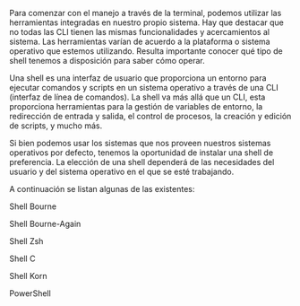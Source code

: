 Para comenzar con el manejo a través de la terminal, podemos utilizar las 
herramientas integradas en nuestro propio sistema. 
Hay que destacar que no todas las CLI tienen las mismas funcionalidades y 
acercamientos al sistema. Las herramientas varían de acuerdo a la 
plataforma o sistema operativo que estemos utilizando. 
Resulta importante conocer qué tipo de shell tenemos a disposición 
para saber cómo operar.

Una shell es una interfaz de usuario que proporciona un entorno 
para ejecutar comandos y scripts en un sistema operativo a través de una CLI
(interfaz de línea de comandos). La shell va más allá que un CLI,
esta proporciona herramientas para la gestión de variables de entorno, 
la redirección de entrada y salida, el control de procesos, la creación 
y edición de scripts, y mucho más.

Si bien podemos usar los sistemas que nos proveen nuestros sistemas operativos
por defecto, tenemos la oportunidad de instalar una shell de preferencia.
La elección de una shell dependerá de las necesidades del usuario y del
sistema operativo en el que se esté trabajando.

A continuación se listan algunas de las existentes:

Shell Bourne
 
Shell Bourne-Again

Shell Zsh

Shell C

Shell Korn

PowerShell	
